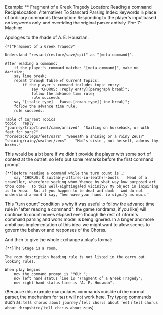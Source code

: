 Example: ** Fragment of a Greek Tragedy
Location: Reading a command
RecipeLocation: Alternatives To Standard Parsing
Index: Keywords in place of ordinary commands
Description: Responding to the player's input based on keywords only, and overriding the original parser entirely.
For: Z-Machine

  
Apologies to the shade of A. E. Housman.

  

``` inform7
{*}"Fragment of a Greek Tragedy"

Understand "restart/restore/save/quit" as "[meta-command]".

After reading a command:
	if the player's command matches "[meta-command]", make no decision;
	say line break;
	repeat through Table of Current Topics:
		if the player's command includes topic entry:
			say "CHORUS: [reply entry][paragraph break]";
			follow the advance time rule;
			rule succeeds;
	say "[italic type]   Pause.[roman type][line break]";
	follow the advance time rule;
	rule succeeds.

Table of Current Topics
topic	reply
"journey/trip/travel/came/arrived"	"Sailing on horseback, or with feet for oars?"
"horseback/legs/feet/oars"	"Beneath a shining or a rainy Zeus?"
"shining/rainy/weather/zeus"	"Mud's sister, not herself, adorns thy boots."
```

  
This would be a bit bare if we didn't provide the player with some sort of context at the outset, so let's put some remarks before the first command prompt:

  

``` inform7
{**}Before reading a command while the turn count is 1:
	say "CHORUS: O suitably-attired-in-leather-boots	Head of a traveller, wherefore seeking whom	Whence by what way how purposed art thou come	To this well-nightingaled vicinity?	My object in inquiring is to know.	But if you happen to be deaf and dumb	And do not understand a word I say,	Then wave your hand, to signify as much."
```

  
This "turn count" condition is why it was useful to follow the advance time rule in "after reading a command": the game (or drama, if you like) will continue to count moves elapsed even though the rest of Inform's command parsing and world model is being ignored. In a longer and more ambitious implementation of this idea, we might want to allow scenes to govern the behavior and responses of the Chorus.

  
And then to give the whole exchange a play's format:

  

``` inform7
{**}The Stage is a room.

The room description heading rule is not listed in the carry out looking rules.

When play begins:
	now the command prompt is "YOU: ";
	now left hand status line is "Fragment of a Greek Tragedy";
	now right hand status line is "A. E. Housman".
```

  
(Because this example manipulates commands outside of the normal parser, the mechanism for ``test`` will not work here. Try typing commands such as: ``tell chorus about journey`` / ``tell chorus about feet`` / ``tell chorus about shropshire`` / ``tell chorus about zeus``)

